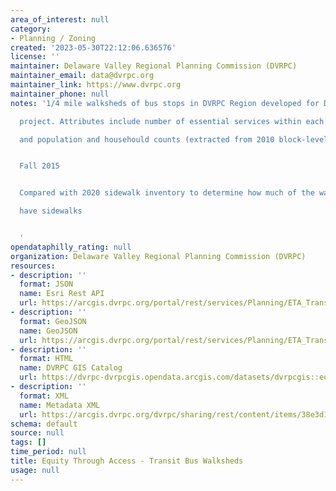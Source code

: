 ```yaml
---
area_of_interest: null
category:
- Planning / Zoning
created: '2023-05-30T22:12:06.636576'
license: ''
maintainer: Delaware Valley Regional Planning Commission (DVRPC)
maintainer_email: data@dvrpc.org
maintainer_link: https://www.dvrpc.org
maintainer_phone: null
notes: '1/4 mile walksheds of bus stops in DVRPC Region developed for DVRPC''s ETA

  project. Attributes include number of essential services within each walkshed

  and population and househould counts (extracted from 2010 block-level data)


  Fall 2015


  Compared with 2020 sidewalk inventory to determine how much of the walksheds

  have sidewalks


  '
opendataphilly_rating: null
organization: Delaware Valley Regional Planning Commission (DVRPC)
resources:
- description: ''
  format: JSON
  name: Esri Rest API
  url: https://arcgis.dvrpc.org/portal/rest/services/Planning/ETA_TransitBusWalksheds/FeatureServer/0
- description: ''
  format: GeoJSON
  name: GeoJSON
  url: https://arcgis.dvrpc.org/portal/rest/services/Planning/ETA_TransitBusWalksheds/FeatureServer/0/query?where=1=1&outsr=4326&outfields=*&f=geojson
- description: ''
  format: HTML
  name: DVRPC GIS Catalog
  url: https://dvrpc-dvrpcgis.opendata.arcgis.com/datasets/dvrpcgis::equity-through-access-transit-bus-walksheds
- description: ''
  format: XML
  name: Metadata XML
  url: https://arcgis.dvrpc.org/dvrpc/sharing/rest/content/items/38e3d16a24fe43dd8a258082b6daab53/info/metadata/metadata.xml?format=default
schema: default
source: null
tags: []
time_period: null
title: Equity Through Access - Transit Bus Walksheds
usage: null
---
```

